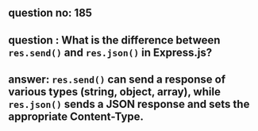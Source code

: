 
      
## question no: 185

## question : What is the difference between `res.send()` and `res.json()` in Express.js?

## answer: `res.send()` can send a response of various types (string, object, array), while `res.json()` sends a JSON response and sets the appropriate Content-Type.
      